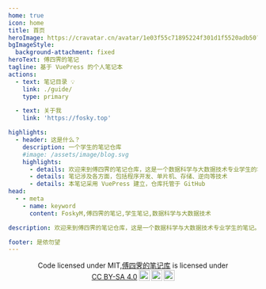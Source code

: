```yaml
---
home: true
icon: home
title: 首页
heroImage: https://cravatar.cn/avatar/1e03f55c71895224f301d1f5520adb50?s=288
bgImageStyle:
  background-attachment: fixed
heroText: 傅四霁的笔记
tagline: 基于 VuePress 的个人笔记本
actions:
  - text: 笔记目录 💡
    link: ./guide/
    type: primary

  - text: 关于我
    link: 'https://fosky.top'

highlights:
  - header: 这是什么？
    description: 一个学生的笔记仓库
    #image: /assets/image/blog.svg
    highlights:
      - details: 欢迎来到傅四霁的笔记仓库，这是一个数据科学与大数据技术专业学生的笔记
      - details: 笔记涉及各方面，包括程序开发、单片机、存储、逆向等技术
      - details: 本笔记采用 VuePress 建立，仓库托管于 GitHub
head:
  - - meta
    - name: keyword
      content: FoskyM,傅四霁的笔记,学生笔记,数据科学与大数据技术

description: 欢迎来到傅四霁的笔记仓库，这是一个数据科学与大数据技术专业学生的笔记。笔记涉及各方面，包括程序开发、单片机、存储、逆向等技术。本笔记采用 VuePress 建立，仓库托管于 GitHub。

footer: 是侬勿望
---
```


<div style="text-align:center">
<p xmlns:cc="http://creativecommons.org/ns#" xmlns:dct="http://purl.org/dc/terms/">Code licensed under MIT,<a property="dct:title" rel="cc:attributionURL" href="https://note.fosky.top">傅四霁的笔记库</a> is licensed under <a href="http://creativecommons.org/licenses/by-sa/4.0/?ref=chooser-v1" target="_blank" rel="license noopener noreferrer" style="display:inline-block;">CC BY-SA 4.0<img style="height:22px!important;margin-left:3px;vertical-align:text-bottom;" src="https://mirrors.creativecommons.org/presskit/icons/cc.svg?ref=chooser-v1"><img style="height:22px!important;margin-left:3px;vertical-align:text-bottom;" src="https://mirrors.creativecommons.org/presskit/icons/by.svg?ref=chooser-v1"><img style="height:22px!important;margin-left:3px;vertical-align:text-bottom;" src="https://mirrors.creativecommons.org/presskit/icons/sa.svg?ref=chooser-v1"></a></p>
</div>